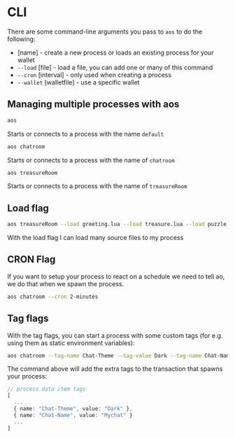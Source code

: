 # CLI

There are some command-line arguments you pass to `aos` to do the following:

- [name] - create a new process or loads an existing process for your wallet
- `--load` [file] - load a file, you can add one or many of this command
- `--cron` [interval] - only used when creating a process
- `--wallet` [walletfile] - use a specific wallet

## Managing multiple processes with aos

```sh
aos
```

Starts or connects to a process with the name `default`

```sh
aos chatroom
```

Starts or connects to a process with the name of `chatroom`

```sh
aos treasureRoom
```

Starts or connects to a process with the name of `treasureRoom`

## Load flag

```sh
aos treasureRoom --load greeting.lua --load treasure.lua --load puzzle.lua
```

With the load flag I can load many source files to my process

## CRON Flag

If you want to setup your process to react on a schedule we need to tell ao, we do that when we spawn the process.

```sh
aos chatroom --cron 2-minutes
```

## Tag flags

With the tag flags, you can start a process with some custom tags (for e.g. using them as static environment variables):

```sh
aos chatroom --tag-name Chat-Theme --tag-value Dark --tag-name Chat-Name --tag-value Mychat
```

The command above will add the extra tags to the transaction that spawns your process:

```ts
// process data item tags
[
  ...
  { name: "Chat-Theme", value: "Dark" },
  { name: "Chat-Name", value: "Mychat" }
  ...
]
```
